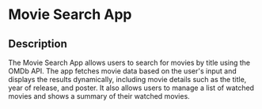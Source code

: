 
# Movie Search App

## Description 
The Movie Search App allows users to search for movies by title using the OMDb API. The app fetches movie data based on the user's input and displays the results dynamically, including movie details such as the title, year of release, and poster. It also allows users to manage a list of watched movies and shows a summary of their watched movies.


